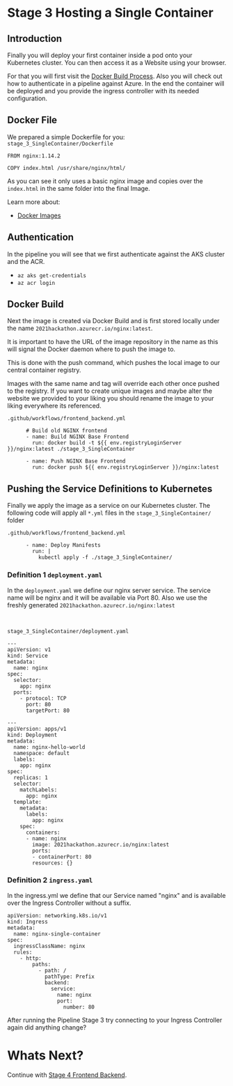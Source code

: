# Stage 3 Hosting a Single Container

## Introduction
Finally you will deploy your first container inside a pod onto your Kubernetes cluster. You can then access it as a Website using your browser.

For that you will first visit the [Docker Build Process](https://docs.docker.com/engine/reference/commandline/build/). Also you will check out how to authenticate in a pipeline against Azure. In the end the container will be deployed and you provide the ingress controller with its needed configuration.

## Docker File 
We prepared a simple Dockerfile for you: `stage_3_SingleContainer/Dockerfile`

```
FROM nginx:1.14.2

COPY index.html /usr/share/nginx/html/
```

As you can see it only uses a basic nginx image and copies over the `index.html` in the same folder into the final Image.

Learn more about:
- [Docker Images](https://www.computerweekly.com/de/definition/Docker-Image)

## Authentication
In the pipeline you will see that we first authenticate against the AKS cluster and the ACR.

- `az aks get-credentials`
- `az acr login`

## Docker Build
Next the image is created via Docker Build and is first stored locally under the name `2021hackathon.azurecr.io/nginx:latest`. 

It is important to have the URL of the image repository in the name as this will signal the Docker daemon where to push the image to. 

This is done with the push command, which pushes the local image to our central container registry.

Images with the same name and tag will override each other once pushed to the registry. If you want to create unique images and maybe alter the website we provided to your liking you should rename the image to your liking everywhere its referenced.

`.github/workflows/frontend_backend.yml`
```     
      # Build old NGINX frontend
      - name: Build NGINX Base Frontend
        run: docker build -t ${{ env.registryLoginServer }}/nginx:latest ./stage_3_SingleContainer

      - name: Push NGINX Base Frontend
        run: docker push ${{ env.registryLoginServer }}/nginx:latest
```

## Pushing the Service Definitions to Kubernetes
Finally we apply the image as a service on our Kubernetes cluster. The following code will apply all `*.yml` files in the `stage_3_SingleContainer/` folder

`.github/workflows/frontend_backend.yml`
```
      - name: Deploy Manifests
        run: |
          kubectl apply -f ./stage_3_SingleContainer/
```

### Definition 1 `deployment.yaml`
In the `deployment.yaml` we define our nginx server service.
The service name will be nginx and it will be available via Port 80. Also we use the freshly generated `2021hackathon.azurecr.io/nginx:latest`

<br>

`stage_3_SingleContainer/deployment.yaml`
```
---
apiVersion: v1
kind: Service
metadata:
  name: nginx
spec:
  selector:
    app: nginx
  ports:
    - protocol: TCP
      port: 80
      targetPort: 80

---
apiVersion: apps/v1
kind: Deployment
metadata:
  name: nginx-hello-world
  namespace: default
  labels:
    app: nginx
spec:
  replicas: 1
  selector:
    matchLabels:
      app: nginx
  template:
    metadata:
      labels:
        app: nginx
    spec:
      containers:
      - name: nginx
        image: 2021hackathon.azurecr.io/nginx:latest
        ports:
        - containerPort: 80
        resources: {}

```
### Definition 2 `ingress.yaml`
In the ingress.yml we define that our Service named "nginx" and is available over the Ingress Controller without a suffix.

```
apiVersion: networking.k8s.io/v1
kind: Ingress
metadata:
  name: nginx-single-container
spec:
  ingressClassName: nginx
  rules:
    - http:
        paths:
          - path: /
            pathType: Prefix
            backend:
              service:
                name: nginx
                port:
                  number: 80

```

After running the Pipeline Stage 3 try connecting to your Ingress Controller again did anything change?

# Whats Next?
Continue with [Stage 4 Frontend Backend](07_Stage_4_Frontend_Backend.md).